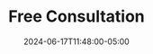 ---
title: Free Consultation
date: 2024-06-17T11:48:00-05:00
layout: page
description: Consultation
image: "/images/thom-holmes-Lrfw0U_o9I0-unsplash.jpg"
---